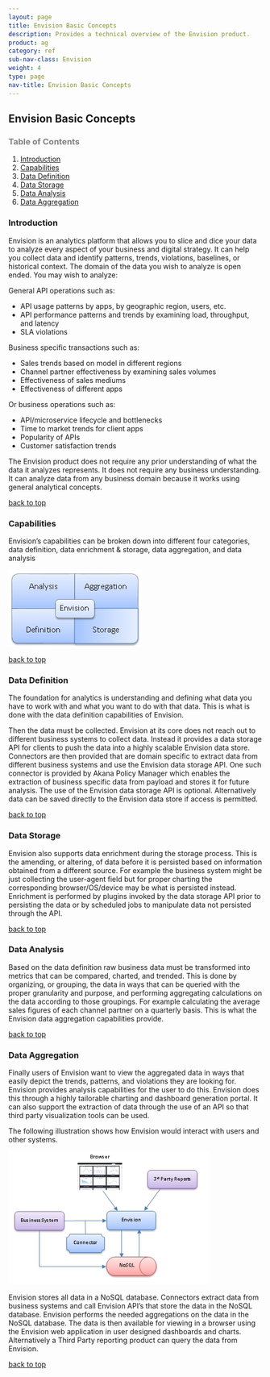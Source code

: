 ```yaml
---
layout: page
title: Envision Basic Concepts
description: Provides a technical overview of the Envision product.
product: ag
category: ref
sub-nav-class: Envision
weight: 4
type: page
nav-title: Envision Basic Concepts 
---
```


Envision Basic Concepts
------------------------------------------

<h3 name="top" style="color: grey;">Table of Contents</h3>

1. [Introduction](#introduction)
2. [Capabilities](#capabilities)
3. [Data Definition](#data-definition)
4. [Data Storage](#data-storage)
5. [Data Analysis](#data-analysis)
6. [Data Aggregation](#data-aggregation)

### <a id="introduction"></a>Introduction

Envision is an analytics platform that allows you to slice and dice your data to analyze every aspect of your business and digital strategy. It can help you collect data and identify patterns, trends, violations, baselines, or historical context. The domain of the data you wish to analyze is open ended. You may wish to analyze:

General API operations such as:

* API usage patterns by apps, by geographic region, users, etc.
* API performance patterns and trends by examining load, throughput, and latency
* SLA violations

Business specific transactions such as:

* Sales trends based on model in different regions
* Channel partner effectiveness by examining sales volumes
* Effectiveness of sales mediums
* Effectiveness of different apps

Or business operations such as:

* API/microservice lifecycle and bottlenecks
* Time to market trends for client apps
* Popularity of APIs
* Customer satisfaction trends

The Envision product does not require any prior understanding of what the data it analyzes represents. It does not require any business understanding. It can analyze data from any business domain because it works using general analytical concepts.

<a href="#top">back to top</a>

### <a id="capabilities"></a>Capabilities

Envision’s capabilities can be broken down into different four categories, data definition, data enrichment & storage, data aggregation, and data analysis

![Envision](images/env_intro1.jpg "Envision Capabilities Chart")

<a href="#top">back to top</a>

### <a id="data-definition"></a>Data Definition

The foundation for analytics is understanding and defining what data you have to work with and what you want to do with that data. This is what is done with the data definition capabilities of Envision. 

Then the data must be collected. Envision at its core does not reach out to different business systems to collect data. Instead it provides a data storage API for clients to push the data into a highly scalable Envision data store. Connectors are then provided that are domain specific to extract data from different business systems and use the Envision data storage API.  One such connector is provided by Akana Policy Manager which enables the extraction of business specific data from payload and stores it for future analysis.  The use of the Envision data storage API is optional. Alternatively data can be saved directly to the Envision data store if access is permitted. 

<a href="#top">back to top</a>

### <a id="data-storage"></a>Data Storage

Envision also supports data enrichment during the storage process. This is the amending, or altering, of data before it is persisted based on information obtained from a different source. For example the business system might be just collecting the user-agent field but for proper charting the corresponding browser/OS/device may be what is persisted instead. Enrichment is performed by plugins invoked by the data storage API prior to persisting the data or by scheduled jobs to manipulate data not persisted through the API.

<a href="#top">back to top</a>

### <a id="data-analysis"></a>Data Analysis

Based on the data definition raw business data must be transformed into metrics that can be compared, charted, and trended. This is done by organizing, or grouping, the data in ways that can be queried with the proper granularity and purpose, and performing aggregating calculations on the data according to those groupings. For example calculating the average sales figures of each channel partner on a quarterly basis. This is what the Envision data aggregation capabilities provide.

<a href="#top">back to top</a>

### <a id="data-aggregation"></a>Data Aggregation

Finally users of Envision want to view the aggregated data in ways that easily depict the trends, patterns, and violations they are looking for. Envision provides analysis capabilities for the user to do this. Envision does this through a highly tailorable charting and dashboard generation portal. It can also support the extraction of data through the use of an API so that third party visualization tools can be used.

The following illustration shows how Envision would interact with users and other systems.

![Envision](images/env_intro2.jpg "Envision Interaction with Users / Other Systems")

Envision stores all data in a NoSQL database. Connectors extract data from business systems and call Envision API’s that store the data in the NoSQL database. Envision performs the needed aggregations on the data in the NoSQL database. The data is then available for viewing in a browser using the Envision web application in user designed dashboards and charts. Alternatively a Third  Party reporting product can query the data from Envision.

<a href="#top">back to top</a>